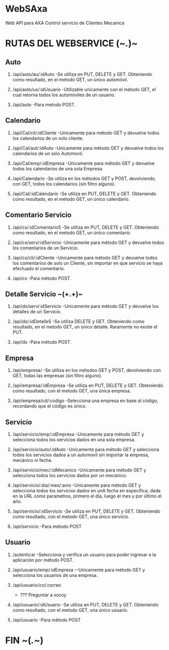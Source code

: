 # WebSAxa
Web API para AXA Control servicio de Clientes Mecanica

# RUTAS DEL WEBSERVICE (~*.*)~  #

## Auto ##
1. /api/auto/au/:idAuto
    -Se utiliza en PUT, DELETE y GET. Obteniendo como resultado, en el metodo GET, un único automóvil.

2. /api/auto/us/:idUsuario
    -Utilizable unicamente con el método GET, el cual retorna todos los automóviles de un usuario.

3. /api/auto
    -Para metodo POST.

## Calendario ##
1. /api/Cal/cli/:idCliente
    -Unicamente para método GET y devuelve todos los calendarios de un solo cliente.

2. /api/Cal/aut/:idAuto
    -Unicamente para método GET y devuelve todos los calendarios de un solo Automovil.

3. /api/Cal/emp/:idEmpresa
    -Unicamente para método GET y devuelve todos los calendarios de una sola Empresa.

4. /api/Calendario
    -Se utiliza en los métodos GET y POST, devolviendo, con GET, todos los calendarios (sin filtro alguno).

5. /api/Cal/:idCalendario
    -Se utiliza en PUT, DELETE y GET. Obteniendo como resultado, en el metodo GET, un único calendario.

## Comentario Servicio ##
1. /api/cs/:idComentarioS
    -Se utiliza en PUT, DELETE y GET. Obteniendo como resultado, en el metodo GET, un único comentario

2. /api/cs/serv/:idServicio
    -Unicamente para método GET y devuelve todos los comentarios de un Servicio.

3. /api/cs/cli/:idCliente
    -Unicamente para método GET y devuelve todos los comentarios de solo un Cliente, sin importar en que servicio se haya efectuado el comentario.

4. /api/cs
    -Para método POST.

## Detalle Servicio ~(+.+)~ ##
1. /api/ds/serv/:idServicio
    -Unicamente para método GET y devuelve los detalles de un Servicio.

2. /api/ds/:idDetalleS
    -Se utiliza DELETE y GET. Obteniendo como resultado, en el metodo GET, un único detalle. Raramente no existe el PUT.

3. /api/ds
    -Para método POST.

## Empresa ##
1. /api/empresa/
    -Se utiliza en los métodos GET y POST, devolviendo con GET, todas las empresas (sin filtro alguno).

2. /api/empresa/:idEmpresa
    -Se utiliza en PUT, DELETE y GET. Obteniendo como resultado, con el metodo GET, una única empresa.

3. /api/empresa/cd/:codigo
    -Selecciona una empresa en base al código, recordando que el código es único.

## Servicio ##
1. /api/servicio/emp/:idEmpresa
    -Unicamente para método GET y selecciona todos los servicios dados en una sola empresa.

2. /api/servicio/auto/:idAuto
    -Unicamente para método GET y selecciona todos los servicios dados a un automovil sin importar la empresa, mecánico ni fecha.

3. /api/servicio/mec/:idMecanico
    -Unicamente para método GET y selecciona todos los servicios dados por un mecánico.

4. /api/servicio/:dia/:mes/:anio
    -Unicamente para método GET y selecciona todos los servicios dados en unA fecha en específica, dada en la URL como parametros, primero el día, luego el mes y por último el año.

5. /api/servicio/:idServicio
    -Se utiliza en PUT, DELETE y GET. Obteniendo como resultado, con el metodo GET, una único servicio.

6. /api/servicio
    -Para método POST

## Usuario ##
1. /autenticar
    -Selecciona y verifica un usuario para poder ingresar a la aplicación por método POST.

2. /api/usuario/emp/:idEmpresa
    --Unicamente para método GET y selecciona los usuarios de una empresa.

3. /api/usuario/co/:correo
    - ??? Preguntar a xocoy

4. /api/usuario/:idUsuario
    -Se utiliza en PUT, DELETE y GET. Obteniendo como resultado, con el metodo GET, una único usuario.

5. /api/usuario
    -Para método POST

# FIN ~(*.*~) #